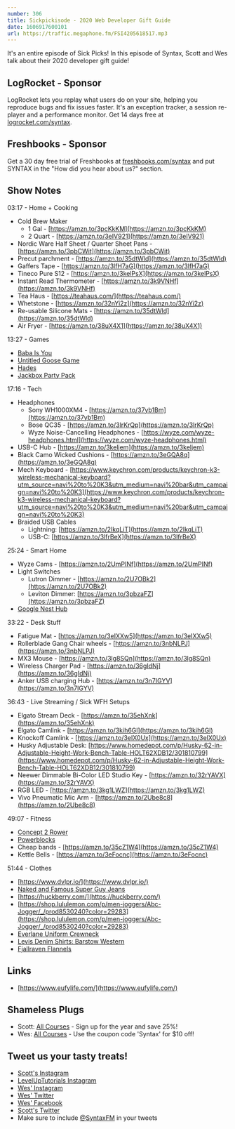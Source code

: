 ```yaml
---
number: 306
title: Sickpickisode - 2020 Web Developer Gift Guide
date: 1606917600101
url: https://traffic.megaphone.fm/FSI4205618517.mp3
---
```


It's an entire episode of Sick Picks! In this episode of Syntax, Scott and Wes talk about their 2020 developer gift guide!

## LogRocket - Sponsor
LogRocket lets you replay what users do on your site, helping you reproduce bugs and fix issues faster. It's an exception tracker, a session re-player and a performance monitor. Get 14 days free at [logrocket.com/syntax](https://logrocket.com/syntax).

## Freshbooks - Sponsor
Get a 30 day free trial of Freshbooks at [freshbooks.com/syntax](https://freshbooks.com/syntax) and put SYNTAX in the "How did you hear about us?" section.

## Show Notes
03:17 - Home + Cooking
* Cold Brew Maker 
  * 1 Gal - [https://amzn.to/3pcKkKM](https://amzn.to/3pcKkKM)
  * 2 Quart - [https://amzn.to/3eIV921](https://amzn.to/3eIV921)
* Nordic Ware Half Sheet / Quarter Sheet Pans - [https://amzn.to/3pbCWit](https://amzn.to/3pbCWit)
* Precut parchment - [https://amzn.to/35dtWld](https://amzn.to/35dtWld)
* Gaffers Tape - [https://amzn.to/3lfH7aG](https://amzn.to/3lfH7aG)
* Tineco Pure S12 - [https://amzn.to/3kelPsX](https://amzn.to/3kelPsX)
* Instant Read Thermometer - [https://amzn.to/3k9VNHf](https://amzn.to/3k9VNHf)
* Tea Haus - [https://teahaus.com/](https://teahaus.com/)
* Whetstone - [https://amzn.to/32nYi2z](https://amzn.to/32nYi2z)
* Re-usable Silicone Mats - [https://amzn.to/35dtWld](https://amzn.to/35dtWld)
* Air Fryer - [https://amzn.to/38uX4X1](https://amzn.to/38uX4X1)

13:27 - Games
* [Baba Is You](https://store.steampowered.com/app/736260/Baba_Is_You/)
* [Untitled Goose Game](https://goose.game/)
* [Hades](https://www.supergiantgames.com/games/hades/)
* [Jackbox Party Pack](https://www.jackboxgames.com/party-pack/) 

17:16 - Tech
* Headphones
  * Sony WH1000XM4 - [https://amzn.to/37yb1Bm](https://amzn.to/37yb1Bm)
  * Bose QC35 - [https://amzn.to/3lrKrQp](https://amzn.to/3lrKrQp)
  * Wyze Noise-Cancelling Headphones - [https://wyze.com/wyze-headphones.html](https://wyze.com/wyze-headphones.html)
* USB-C Hub - [https://amzn.to/3keljem](https://amzn.to/3keljem)
* Black Camo Wicked Cushions - [https://amzn.to/3eGQA8q](https://amzn.to/3eGQA8q)
* Mech Keyboard - [https://www.keychron.com/products/keychron-k3-wireless-mechanical-keyboard?utm_source=navi%20to%20K3&utm_medium=navi%20bar&utm_campaign=navi%20to%20K3](https://www.keychron.com/products/keychron-k3-wireless-mechanical-keyboard?utm_source=navi%20to%20K3&utm_medium=navi%20bar&utm_campaign=navi%20to%20K3)
* Braided USB Cables
  * Lightning: [https://amzn.to/2IkqLiT](https://amzn.to/2IkqLiT)
  * USB-C:  [https://amzn.to/3lfrBeX](https://amzn.to/3lfrBeX)

25:24 - Smart Home
* Wyze Cams - [https://amzn.to/2UmPINf](https://amzn.to/2UmPINf)
* Light Switches
  * Lutron Dimmer - [https://amzn.to/2U7OBk2](https://amzn.to/2U7OBk2)
  * Leviton Dimmer: [https://amzn.to/3pbzaFZ](https://amzn.to/3pbzaFZ)
* [Google Nest Hub](https://store.google.com/us/product/google_nest_hub)

33:22 - Desk Stuff
* Fatigue Mat - [https://amzn.to/3eIXXw5](https://amzn.to/3eIXXw5)
* Rollerblade Gang Chair wheels - [https://amzn.to/3nbNLPJ](https://amzn.to/3nbNLPJ)
* MX3 Mouse - [https://amzn.to/3lg8SQn](https://amzn.to/3lg8SQn)
* Wireless Charger Pad - [https://amzn.to/36gIdNj](https://amzn.to/36gIdNj)
* Anker USB charging Hub - [https://amzn.to/3n7IGYV](https://amzn.to/3n7IGYV)

36:43 - Live Streaming / Sick WFH Setups
* Elgato Stream Deck - [https://amzn.to/35ehXnk](https://amzn.to/35ehXnk)
* Elgato Camlink - [https://amzn.to/3kih6Gl](https://amzn.to/3kih6Gl)
* Knockoff Camlink - [https://amzn.to/3eIX0Ux](https://amzn.to/3eIX0Ux)
* Husky Adjustable Desk: [https://www.homedepot.com/p/Husky-62-in-Adjustable-Height-Work-Bench-Table-HOLT62XDB12/301810799](https://www.homedepot.com/p/Husky-62-in-Adjustable-Height-Work-Bench-Table-HOLT62XDB12/301810799) 
* Neewer Dimmable Bi-Color LED Studio Key - [https://amzn.to/32rYAVX](https://amzn.to/32rYAVX)
* RGB LED - [https://amzn.to/3kg1LWZ](https://amzn.to/3kg1LWZ) 
* Vivo Pneumatic Mic Arm - [https://amzn.to/2Ube8c8](https://amzn.to/2Ube8c8)

49:07 - Fitness
* [Concept 2 Rower](https://www.roguefitness.com/black-concept-2-model-d-rower-pm5) 
* [Powerblocks](https://powerblock.com/)
* Cheap bands - [https://amzn.to/35cZ1W4](https://amzn.to/35cZ1W4)
* Kettle Bells - [https://amzn.to/3eFocnc](https://amzn.to/3eFocnc)

51:44 - Clothes
* [https://www.dvlpr.io/](https://www.dvlpr.io/)
* [Naked and Famous Super Guy Jeans](https://www.nakedandfamousdenim.com/)
* [https://huckberry.com/](https://huckberry.com/)
* [https://shop.lululemon.com/p/men-joggers/Abc-Jogger/_/prod8530240?color=29283](https://shop.lululemon.com/p/men-joggers/Abc-Jogger/_/prod8530240?color=29283)
* [Everlane Uniform Crewneck](https://www.everlane.com/)
* [Levis Denim Shirts: Barstow Western](https://www.levi.com/US/en_US/apparel/clothing/tops/barstow-western-shirt/p/658160116)
* [Fjallraven Flannels](https://fjallraven.ca/collections/flannel-shirts)

## Links
* [https://www.eufylife.com/](https://www.eufylife.com/)

## Shameless Plugs
* Scott: [All Courses](https://www.leveluptutorials.com/pro) - Sign up for the year and save 25%!
* Wes: [All Courses](https://wesbos.com/courses/) - Use the coupon code 'Syntax' for $10 off!

## Tweet us your tasty treats!
* [Scott's Instagram](https://www.instagram.com/stolinski/)
* [LevelUpTutorials Instagram](https://www.instagram.com/LevelUpTutorials/)
* [Wes' Instagram](https://www.instagram.com/wesbos/)
* [Wes' Twitter](https://twitter.com/wesbos)
* [Wes' Facebook](https://www.facebook.com/wesbos.developer)
* [Scott's Twitter](https://twitter.com/stolinski)
* Make sure to include [@SyntaxFM](https://twitter.com/SyntaxFM) in your tweets
